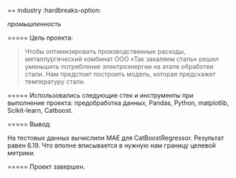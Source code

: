 == industry
:hardbreaks-option:

_промышленность_

===== Цель проекта:

> Чтобы оптимизировать производственные расходы, металлургический комбинат ООО «Так закаляем сталь» решил уменьшить потребление электроэнергии на этапе обработки стали. Нам предстоит построить модель, которая предскажет температуру стали.

===== Использовались следующие стек и инструменты при выполнение проекта: 
предобработка данных, Pandas, Python, matplotlib, Scikit-learn, Catboost.

===== Вывод:

На тестовых данных вычислили MAE для CatBoostRegressor. Результат равен 6.19. Что вполне вписывается в нужную нам границу целевой метрики.

===== Проект завершен.
